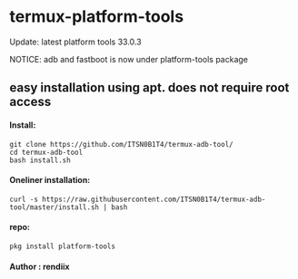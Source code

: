 
# termux-platform-tools
Update: latest platform tools 33.0.3

NOTICE: adb and fastboot is now under platform-tools package
## easy installation using apt. does not require root access
#### Install:
``` console
git clone https://github.com/ITSN0B1T4/termux-adb-tool/
cd termux-adb-tool 
bash install.sh
```
#### Oneliner installation:
``` console
curl -s https://raw.githubusercontent.com/ITSN0B1T4/termux-adb-tool/master/install.sh | bash
```
#### repo:
``` console
pkg install platform-tools
```


#### Author : rendiix
